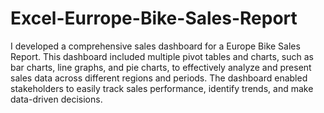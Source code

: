 # Excel-Eurrope-Bike-Sales-Report
I developed a comprehensive sales dashboard for a Europe Bike Sales Report. This dashboard included multiple pivot tables and charts, such as bar charts, line graphs, and pie charts, to effectively analyze and present sales data across different regions and periods. The dashboard enabled stakeholders to easily track sales performance, identify trends, and make data-driven decisions.
